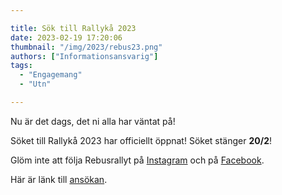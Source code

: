 ```yaml
---

title: Sök till Rallykå 2023
date: 2023-02-19 17:20:06
thumbnail: "/img/2023/rebus23.png"
authors: ["Informationsansvarig"]
tags: 
  - "Engagemang"
  - "Utn"

---
```

Nu är det dags, det ni alla har väntat på! 

Söket till Rallykå 2023 har officiellt öppnat! Söket stänger **20/2**! 

Glöm inte att följa Rebusrallyt på [Instagram](https://www.instagram.com/rebusrallyt/) och på [Facebook](https://www.facebook.com/RebusrallyUtn/?locale=sv_SE). 

Här är länk till [ansökan](https://apply.utn.se/).